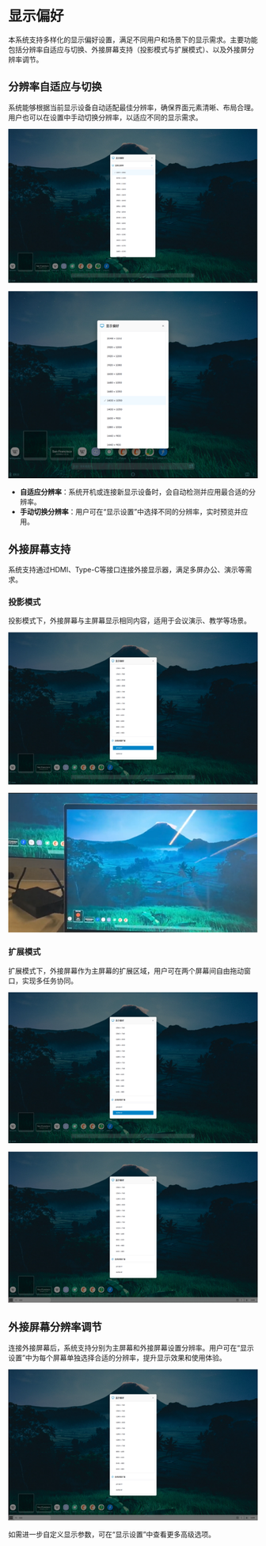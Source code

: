 # 显示偏好

本系统支持多样化的显示偏好设置，满足不同用户和场景下的显示需求。主要功能包括分辨率自适应与切换、外接屏幕支持（投影模式与扩展模式）、以及外接屏分辨率调节。

## 分辨率自适应与切换

系统能够根据当前显示设备自动适配最佳分辨率，确保界面元素清晰、布局合理。用户也可以在设置中手动切换分辨率，以适应不同的显示需求。

![](assets/显示偏好/5.png)

![](assets/显示偏好/6.png)

- **自适应分辨率**：系统开机或连接新显示设备时，会自动检测并应用最合适的分辨率。
- **手动切换分辨率**：用户可在“显示设置”中选择不同的分辨率，实时预览并应用。

## 外接屏幕支持

系统支持通过HDMI、Type-C等接口连接外接显示器，满足多屏办公、演示等需求。

### 投影模式

投影模式下，外接屏幕与主屏幕显示相同内容，适用于会议演示、教学等场景。

![](assets/显示偏好/1.png)

![](assets/显示偏好/2.png)

### 扩展模式

扩展模式下，外接屏幕作为主屏幕的扩展区域，用户可在两个屏幕间自由拖动窗口，实现多任务协同。

![](assets/显示偏好/3.png)

![](assets/显示偏好/4.png)

## 外接屏幕分辨率调节

连接外接屏幕后，系统支持分别为主屏幕和外接屏幕设置分辨率。用户可在“显示设置”中为每个屏幕单独选择合适的分辨率，提升显示效果和使用体验。

![](assets/显示偏好/4.png)

如需进一步自定义显示参数，可在“显示设置”中查看更多高级选项。
